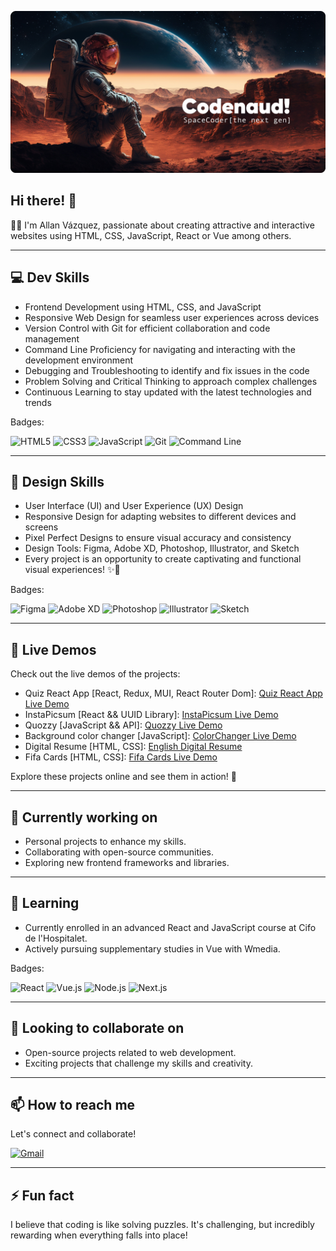 ![Codenaud](assets/images/git-bg.png)

## Hi there! 👋

🧑‍🚀 I'm Allan Vázquez, passionate about creating attractive and interactive websites using HTML, CSS, JavaScript, React or Vue among others.

<hr>

## 💻 Dev Skills

- Frontend Development using HTML, CSS, and JavaScript
- Responsive Web Design for seamless user experiences across devices
- Version Control with Git for efficient collaboration and code management
- Command Line Proficiency for navigating and interacting with the development environment
- Debugging and Troubleshooting to identify and fix issues in the code
- Problem Solving and Critical Thinking to approach complex challenges
- Continuous Learning to stay updated with the latest technologies and trends

Badges:

<div display="flex">
  <img src="https://img.shields.io/badge/HTML5-%23E34F26.svg?style=for-the-badge&logo=html5&logoColor=white" alt="HTML5"/>
  <img src="https://img.shields.io/badge/CSS3-%231572B6.svg?style=for-the-badge&logo=css3&logoColor=white" alt="CSS3"/>
  <img src="https://img.shields.io/badge/JavaScript-%23F7DF1E.svg?style=for-the-badge&logo=javascript&logoColor=black" alt="JavaScript"/>
  <img src="https://img.shields.io/badge/Git-%23F05032.svg?style=for-the-badge&logo=git&logoColor=white" alt="Git"/>
  <img src="https://img.shields.io/badge/Command%20Line-%2300ADD8.svg?style=for-the-badge&logo=gnu%20bash&logoColor=white" alt="Command Line"/>
</div>

<hr>

## 💎 Design Skills

- User Interface (UI) and User Experience (UX) Design
- Responsive Design for adapting websites to different devices and screens
- Pixel Perfect Designs to ensure visual accuracy and consistency
- Design Tools: Figma, Adobe XD, Photoshop, Illustrator, and Sketch
- Every project is an opportunity to create captivating and functional visual experiences! ✨🎨

Badges:

<div display="flex">
  <img src="https://img.shields.io/badge/Figma-%23F24E1E.svg?style=for-the-badge&logo=figma&logoColor=white" alt="Figma"/>
  <img src="https://img.shields.io/badge/Adobe%20XD-%23FF61F6.svg?style=for-the-badge&logo=adobe%20xd&logoColor=white" alt="Adobe XD"/>
  <img src="https://img.shields.io/badge/Photoshop-%2331A8FF.svg?style=for-the-badge&logo=adobe%20photoshop&logoColor=white" alt="Photoshop"/>
  <img src="https://img.shields.io/badge/Illustrator-%23FF9A00.svg?style=for-the-badge&logo=adobe%20illustrator&logoColor=white" alt="Illustrator"/>
  <img src="https://img.shields.io/badge/Sketch-%23F7B500.svg?style=for-the-badge&logo=sketch&logoColor=white" alt="Sketch"/>
</div>

<hr>

## 🚀 Live Demos 

Check out the live demos of the projects:

- Quiz React App [React, Redux, MUI, React Router Dom]: [Quiz React App Live Demo](https://codenaud.github.io/quiz-react-app/)
- InstaPicsum [React && UUID Library]: [InstaPicsum Live Demo](https://codenaud.github.io/instapicsum/)
- Quozzy [JavaScript && API]: [Quozzy Live Demo](https://codenaud.github.io/quozzy/)
- Background color changer [JavaScript]: [ColorChanger Live Demo](https://codenaud.github.io/backgroundColorChanger/)
- Digital Resume [HTML, CSS]: [English Digital Resume](https://codenaud.github.io/digital-resume/en/)
- Fifa Cards [HTML, CSS]: [Fifa Cards Live Demo](https://codenaud.github.io/fifa-cards/)

Explore these projects online and see them in action! 🌟

<hr>

## 🔭 Currently working on

- Personal projects to enhance my skills.
- Collaborating with open-source communities.
- Exploring new frontend frameworks and libraries.

<hr>

## 🌱 Learning

- Currently enrolled in an advanced React and JavaScript course at Cifo de l'Hospitalet.
- Actively pursuing supplementary studies in Vue with Wmedia.

Badges:

<div display="flex">
 <img src="https://img.shields.io/badge/react-%2320232a.svg?style=for-the-badge&logo=react&logoColor=%2361DAFB" alt="React"/>
<img src="https://img.shields.io/badge/Vue.js-35495E?style=for-the-badge&logo=vue.js&logoColor=4FC08D" alt="Vue.js"/>
<img src="https://img.shields.io/badge/Node.js-43853D?style=for-the-badge&logo=node.js&logoColor=white" alt="Node.js"/>
<img src="https://img.shields.io/badge/next.js-000000?style=for-the-badge&logo=nextdotjs&logoColor=white" alt="Next.js"/>
  
</div>

<hr>

## 🤝 Looking to collaborate on

- Open-source projects related to web development.
- Exciting projects that challenge my skills and creativity.

<hr>

## 📫 How to reach me

Let's connect and collaborate!

<div display="flex">
  <a href="mailto:codenaud@gmail.com">
    <img src="https://img.shields.io/badge/Gmail-D14836?style=for-the-badge&logo=gmail&logoColor=white" alt="Gmail"/>
  </a>
</div>

<hr>

## ⚡ Fun fact

I believe that coding is like solving puzzles. It's challenging, but incredibly rewarding when everything falls into place!
